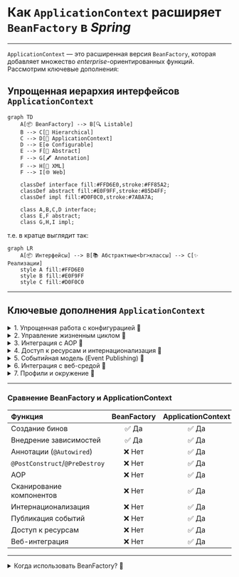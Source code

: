 # Как `ApplicationContext` расширяет `BeanFactory` в _Spring_

---
`ApplicationContext` — это расширенная версия `BeanFactory`, 
которая добавляет множество _enterprise_-ориентированных функций. Рассмотрим ключевые дополнения:

## Упрощенная иерархия интерфейсов `ApplicationContext`
```mermaid
graph TD
    A[📦 BeanFactory] --> B[🔍 Listable]
    B --> C[🌳 Hierarchical]
    C --> D[🚀 ApplicationContext]
    D --> E[⚙️ Configurable]
    E --> F[📝 Abstract]
    F --> G[🖋️ Annotation]
    F --> H[📜 XML]
    F --> I[🌐 Web]
    
    classDef interface fill:#FFD6E0,stroke:#FF85A2;
    classDef abstract fill:#E0F9FF,stroke:#85D4FF;
    classDef impl fill:#D0F0C0,stroke:#7ABA7A;
    
    class A,B,C,D interface;
    class E,F abstract;
    class G,H,I impl;
```

т.е. в кратце выглядит так:
```mermaid
graph LR
    A[📦 Интерфейсы] --> B[📚 Абстрактные<br>классы] --> C[✨ Реализации]
    style A fill:#FFD6E0
    style B fill:#E0F9FF
    style C fill:#D0F0C0
```

---
## Ключевые дополнения `ApplicationContext`

<details>
        <summary>1. Упрощенная работа с конфигурацией 🔽</summary>

* **Автоматическое сканирование компонентов**  
Поддержка аннотаций (`@Component`, `@Service`, `@Repository`) через `@ComponentScan`.


* **Поддержка Java Config**  
Работа с `@Configuration` и `@Bean` **без** XML.


* **Импорт конфигураций**  
Возможность объединять конфиги через `@Import`.
</details>



<details>
        <summary>2. Управление жизненным циклом 🔽</summary>

* **Автоматическая регистрация `BeanPostProcessor` и `BeanFactoryPostProcessor`**  
В `BeanFactory` их нужно регистрировать вручную.


* **Автоматический вызов `@PostConstruct` и `@PreDestroy`**  
В `BeanFactory` эти аннотации не обрабатываются без дополнительной настройки.
</details>



<details>
        <summary>3. Интеграция с AOP 🔽</summary>

* **Автоматическое создание AOP-прокси**  
Для `@Transactional`, `@Cacheable` и других аспектов.
</details>



<details>
        <summary>4. Доступ к ресурсам и интернационализация 🔽</summary>

* Унифицированный API для ресурсов  
Методы `getResource()` для работы с файлами, URL, classpath:

```java
Resource resource = context.getResource("classpath:config.properties");
```


* **Интернационализация (_i18n_)**  
Поддержка MessageSource для локализованных сообщений:

```java
String msg = context.getMessage("greeting", null, Locale.ENGLISH);
```

</details>



<details>
        <summary>5. Событийная модель (Event Publishing) 🔽</summary>

* **Публикация и обработка событий**  
  Например, уведомления о старте/остановке контекста:

```java
// Публикация события
context.publishEvent(new MyCustomEvent());

// Обработчик
@EventListener
public void handleEvent(MyCustomEvent event) { ... }
```

</details>



<details>
        <summary>6. Интеграция с веб-средой 🔽</summary>

* **Поддержка веб-приложений**  
  Специальные реализации `WebApplicationContext` для:  

  * Доступа к `ServletContext`

  * Scope `request` и `session`

  * Загрузки ресурсов через `/WEB-INF`

</details>



<details>
        <summary>7. Профили и окружение 🔽</summary>

* **Управление профилями (`@Profile`)**  
  Активация бинов в зависимости от окружения:

```java
@Profile("prod")
@Service
public class ProdService { ... }
```

* **Доступ к переменным окружения**
  Через `Environment` API:

```java
String dbUrl = context.getEnvironment().getProperty("db.url");
```

</details>


---

### Сравнение BeanFactory и ApplicationContext
| Функция                        | BeanFactory | 	ApplicationContext |
|:-------------------------------|:-----------:|:-------------------:|
| Создание бинов                 |    ✅ Да     |        ✅ Да         |
| Внедрение зависимостей         |    	✅ Да    |        	✅ Да        |
| Аннотации (`@Autowired`)       |   	❌ Нет    |        	✅ Да        |
| `@PostConstruct`/`@PreDestroy` |   	❌ Нет    |        	✅ Да        |
| AOP                            |   	❌ Нет    |        	✅ Да        |
| Сканирование компонентов       |   	❌ Нет    |        	✅ Да        |
| Интернационализация            |   	❌ Нет    |        	✅ Да        |
| Публикация событий             |   	❌ Нет    |        	✅ Да        |
| Доступ к ресурсам              |   	❌ Нет    |        	✅ Да        |
| Веб-интеграция                 |   	❌ Нет    |        	✅ Да        |
---

<details>
        <summary>Когда использовать BeanFactory? 🔽</summary>

* **Для ограниченных сред** (микроконтроллеры, минимизация памяти).

* **Когда не нужны дополнительные функции** (AOP, события, i18n).

* **Пример создания**:

```java
DefaultListableBeanFactory factory = new DefaultListableBeanFactory();
XmlBeanDefinitionReader reader = new XmlBeanDefinitionReader(factory);
reader.loadBeanDefinitions(new ClassPathResource("beans.xml"));
MyBean bean = factory.getBean(MyBean.class);
```

---
`ApplicationContext` — это "продвинутая" версия `BeanFactory`, которая добавляет:
* **Удобные способы конфигурации** (аннотации, Java Config).
* **Enterprise-функции** (AOP, события, i18n).
* **Интеграцию с веб-средой**.
* **Автоматизацию** (регистрация `BeanPostProcessor`, обработка аннотаций).

---
## Полная иерархия интерфейсов `ApplicationContext`
```mermaid
graph TD
    A[BeanFactory<br>📜 - базовый интерфейс] --> B[ListableBeanFactory<br>🔍 - поиск/перечисление]
    B --> C[HierarchicalBeanFactory<br>🌳 - иерархия]
    C --> D[ApplicationContext<br>🚀 - основной контекст]
    D --> E[ConfigurableApplicationContext<br>⚙️ - конфигурация]
    E --> F[AbstractApplicationContext<br>📦 - абстракция]
    F --> G[AnnotationConfigApplicationContext<br>🖋️ - аннотации]
    F --> H[ClassPathXmlApplicationContext<br>📄 - XML]
    F --> I[GenericWebApplicationContext<br>🌐 - веб]
    
    classDef interface fill:#FFD6E0,stroke:#FF85A2;
    classDef abstract fill:#E0F9FF,stroke:#85D4FF;
    classDef impl fill:#D0F0C0,stroke:#7ABA7A;
    
    class A,B,C,D,E interface;
    class F abstract;
    class G,H,I impl;
```


<details>
        <summary>📝 пример: 🔽</summary>

---
#### описание

```java

``` 

---
</details>



<details>
        <summary>📝 Материал из методички 🔽</summary>


</details>

---
###### __

---

[🔙 _к списку вопросов по теме_ **Spring** 🔙](/ITM/ITM06_Spring/Spring.md)
